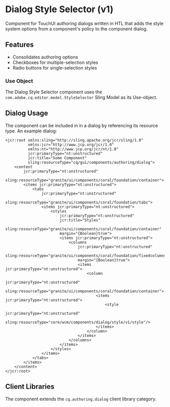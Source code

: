 <!--
Copyright 2017 Adobe Systems Incorporated

Licensed under the Apache License, Version 2.0 (the "License");
you may not use this file except in compliance with the License.
You may obtain a copy of the License at

    http://www.apache.org/licenses/LICENSE-2.0

Unless required by applicable law or agreed to in writing, software
distributed under the License is distributed on an "AS IS" BASIS,
WITHOUT WARRANTIES OR CONDITIONS OF ANY KIND, either express or implied.
See the License for the specific language governing permissions and
limitations under the License.
-->
Dialog Style Selector (v1)
====
Component for TouchUI authoring dialogs written in HTL that adds the style system options from a component's policy to the component dialog.

## Features
* Consolidates authoring options
* Checkboxes for multiple-selection styles
* Radio buttons for single-selection styles

### Use Object
The Dialog Style Selector component uses the `com.adobe.cq.editor.model.StyleSelector` Sling Model as its Use-object.

## Dialog Usage
The component can be included in in a dialog by referencing its resource type. An example dialog:
```
<jcr:root xmlns:sling="http://sling.apache.org/jcr/sling/1.0" 
          xmlns:jcr="http://www.jcp.org/jcr/1.0" 
          xmlns:nt="http://www.jcp.org/jcr/nt/1.0"
          jcr:primaryType="nt:unstructured"
          jcr:title="Some Component"
          sling:resourceType="cq/gui/components/authoring/dialog">
    <content
        jcr:primaryType="nt:unstructured"
        sling:resourceType="granite/ui/components/coral/foundation/container">
        <items jcr:primaryType="nt:unstructured">
            <tabs
                jcr:primaryType="nt:unstructured"
                sling:resourceType="granite/ui/components/coral/foundation/tabs">
                <items jcr:primaryType="nt:unstructured">
                    <styles
                        jcr:primaryType="nt:unstructured"
                        jcr:title="Styles"
                        sling:resourceType="granite/ui/components/coral/foundation/container"
                        margin="{Boolean}true">
                        <items jcr:primaryType="nt:unstructured">
                            <columns
                                jcr:primaryType="nt:unstructured"
                                sling:resourceType="granite/ui/components/coral/foundation/fixedcolumns"
                                margin="{Boolean}true">
                                <items jcr:primaryType="nt:unstructured">
                                    <column
                                        jcr:primaryType="nt:unstructured"
                                        sling:resourceType="granite/ui/components/coral/foundation/container">
                                        <items jcr:primaryType="nt:unstructured">
                                            <style
                                                jcr:primaryType="nt:unstructured"
                                                sling:resourceType="core/wcm/components/dialog/style/v1/style"/>
                                        </items>
                                    </column>
                                </items>
                            </columns>
                        </items>
                    </styles>
                </items>
            </tabs>
        </items>
    </content>
</jcr:root>
```

## Client Libraries
The component extends the `cq.authoring.dialog` client library category. 
